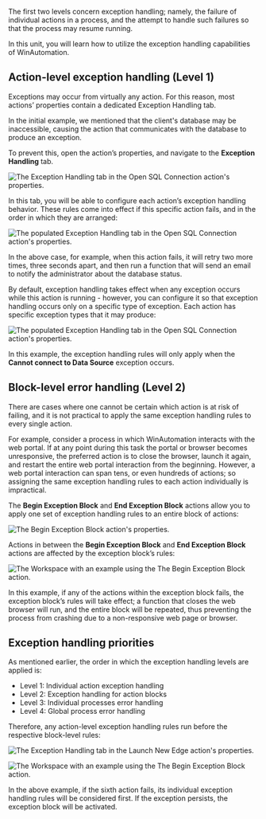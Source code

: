 The first two levels concern exception handling; namely, the failure of individual actions in a process, and the attempt to handle such failures so that the process may resume running.

In this unit, you will learn how to utilize the exception handling capabilities of WinAutomation.

## Action-level exception handling (Level 1)

Exceptions may occur from virtually any action. For this reason, most actions’ properties contain a dedicated Exception Handling tab.

In the initial example, we mentioned that the client's database may be inaccessible, causing the action that communicates with the database to produce an exception.

To prevent this, open the action’s properties, and navigate to the **Exception Handling** tab.

![The Exception Handling tab in the Open SQL Connection action's properties.](..\media\open-sql-connection-action-properties.png)

In this tab, you will be able to configure each action’s exception handling behavior. These rules come into effect if this specific action fails, and in the order in which they are arranged:

![The populated Exception Handling tab in the Open SQL Connection action's properties.](..\media\open-sql-connection-action-properties-all-exceptions.png)

In the above case, for example, when this action fails, it will retry two more times, three seconds apart, and then run a function that will send an email to notify the administrator about the database status.

By default, exception handling takes effect when any exception occurs while this action is running - however, you can configure it so that exception handling occurs only on a specific type of exception. Each action has specific exception types that it may produce:

![The populated Exception Handling tab in the Open SQL Connection action's properties.](..\media\open-sql-connection-action-properties-selected-exception.png)

In this example, the exception handling rules will only apply when the **Cannot connect to Data Source** exception occurs.

## Block-level error handling (Level 2)

There are cases where one cannot be certain which action is at risk of failing, and it is not practical to apply the same exception handling rules to every single action.

For example, consider a process in which WinAutomation interacts with the web portal. If at any point during this task the portal or browser becomes unresponsive, the preferred action is to close the browser, launch it again, and restart the entire web portal interaction from the beginning. However, a web portal interaction can span tens, or even hundreds of actions; so assigning the same exception handling rules to each action individually is impractical.

The **Begin Exception Block** and **End Exception Block** actions allow you to apply one set of exception handling rules to an entire block of actions:

![The Begin Exception Block action's properties.](..\media\begin-exception-block-action-properties.png)

Actions in between the **Begin Exception Block** and **End Exception Block** actions are affected by the exception block’s rules:

![The Workspace with an example using the The Begin Exception Block action.](..\media\exception-block-workspace.png)

In this example, if any of the actions within the exception block fails, the exception block’s rules will take effect; a function that closes the web browser will run, and the entire block will be repeated, thus preventing the process from crashing due to a non-responsive web page or browser.

## Exception handling priorities

As mentioned earlier, the order in which the exception handling levels are applied is:

- Level 1: Individual action exception handling
- Level 2: Exception handling for action blocks
- Level 3: Individual processes error handling
- Level 4: Global process error handling

Therefore, any action-level exception handling rules run before the respective block-level rules:

![The Exception Handling tab in the Launch New Edge action's properties.](..\media\launch-new-edge-action-properties.png)

![The Workspace with an example using the The Begin Exception Block action.](..\media\launch-new-edge-action-workspace.png)

In the above example, if the sixth action fails, its individual exception handling rules will be considered first. If the exception persists, the exception block will be activated.